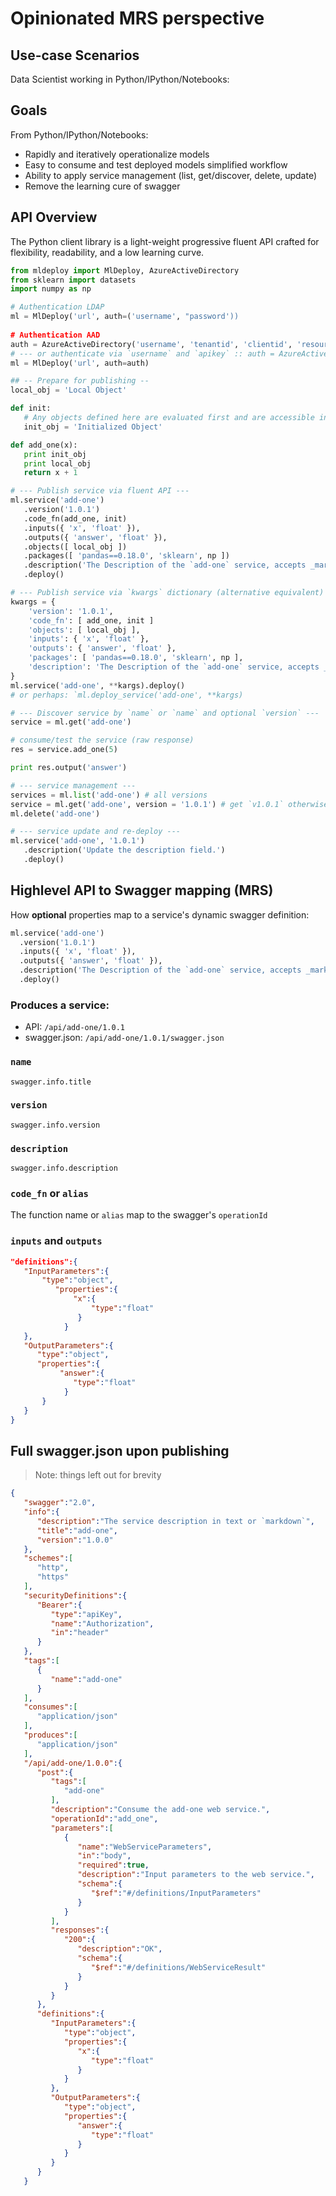 # Opinionated MRS perspective

## Use-case Scenarios

Data Scientist working in Python/IPython/Notebooks:

## Goals

From Python/IPython/Notebooks:

- Rapidly and iteratively operationalize models 
- Easy to consume and test deployed models simplified workflow
- Ability to apply service management (list, get/discover, delete, update)
- Remove the learning cure of swagger

## API Overview

The Python client library is a light-weight progressive fluent API crafted for flexibility, readability, and a low learning curve. 

```python
from mldeploy import MlDeploy, AzureActiveDirectory 
from sklearn import datasets
import numpy as np

# Authentication LDAP  
ml = MlDeploy('url', auth=('username', "password')) 
 
# Authentication AAD 
auth = AzureActiveDirectory('username', 'tenantid', 'clientid', 'resource') 
# --- or authenticate via `username` and `apikey` :: auth = AzureActiveDirectory('username', 'apikey')
ml = MlDeploy('url', auth=auth) 

## -- Prepare for publishing --
local_obj = 'Local Object'

def init:
   # Any objects defined here are evaluated first and are accessible in `code`
   init_obj = 'Initialized Object'

def add_one(x):
   print init_obj
   print local_obj
   return x + 1

# --- Publish service via fluent API ---
ml.service('add-one')
   .version('1.0.1')
   .code_fn(add_one, init)
   .inputs({ 'x', 'float' }),
   .outputs({ 'answer', 'float' }),
   .objects([ local_obj ])
   .packages([ 'pandas==0.18.0', 'sklearn', np ])
   .description('The Description of the `add-one` service, accepts _markdown_.')
   .deploy()

# --- Publish service via `kwargs` dictionary (alternative equivalent) ---
kwargs = { 
    'version': '1.0.1', 
    'code_fn': [ add_one, init ]    
    'objects': [ local_obj ], 
    'inputs': { 'x', 'float' },
    'outputs': { 'answer', 'float' },
    'packages': [ 'pandas==0.18.0', 'sklearn', np ],
    'description': 'The Description of the `add-one` service, accepts _markdown_.' 
}
ml.service('add-one', **kargs).deploy()
# or perhaps: `ml.deploy_service('add-one', **kargs)

# --- Discover service by `name` or `name` and optional `version` ---
service = ml.get('add-one')

# consume/test the service (raw response)
res = service.add_one(5)

print res.output('answer')

# --- service management ---
services = ml.list('add-one') # all versions
service = ml.get('add-one', version = '1.0.1') # get `v1.0.1` otherwise latest
ml.delete('add-one')

# --- service update and re-deploy ---
ml.service('add-one', '1.0.1')
   .description('Update the description field.')
   .deploy()
```

## Highlevel API to Swagger mapping (MRS)

How **optional** properties map to a service's dynamic swagger definition:

```python
ml.service('add-one')
  .version('1.0.1')
  .inputs({ 'x', 'float' }),
  .outputs({ 'answer', 'float' }),
  .description('The Description of the `add-one` service, accepts _markdown_.')
  .deploy()
```

### Produces a service:

- API: `/api/add-one/1.0.1`
- swagger.json: `/api/add-one/1.0.1/swagger.json`

### `name`

`swagger.info.title`

### `version`

`swagger.info.version`  

### `description`

`swagger.info.description`

### `code_fn` or `alias`

The function name or `alias` map to the swagger's `operationId`

### `inputs` and `outputs`

```json
"definitions":{
   "InputParameters":{
       "type":"object",
          "properties":{
              "x":{
                  "type":"float"
               }
            }
   },
   "OutputParameters":{
      "type":"object",
      "properties":{
           "answer":{
              "type":"float"
            }
       }
   }
}
```

## Full swagger.json upon publishing

> Note: things left out for brevity

```json
{
   "swagger":"2.0",
   "info":{
      "description":"The service description in text or `markdown`",
      "title":"add-one",
      "version":"1.0.0"
   },
   "schemes":[
      "http",
      "https"
   ],
   "securityDefinitions":{
      "Bearer":{
         "type":"apiKey",
         "name":"Authorization",
         "in":"header"
      }
   },
   "tags":[
      {
         "name":"add-one"         
      }
   ],
   "consumes":[
      "application/json"
   ],
   "produces":[
      "application/json"
   ],
   "/api/add-one/1.0.0":{
      "post":{
         "tags":[
            "add-one"
         ],
         "description":"Consume the add-one web service.",
         "operationId":"add_one",
         "parameters":[
            {
               "name":"WebServiceParameters",
               "in":"body",
               "required":true,
               "description":"Input parameters to the web service.",
               "schema":{
                  "$ref":"#/definitions/InputParameters"
               }
            }
         ],
         "responses":{
            "200":{
               "description":"OK",
               "schema":{
                  "$ref":"#/definitions/WebServiceResult"
               }
            }
         }
      },
      "definitions":{
         "InputParameters":{
            "type":"object",
            "properties":{
               "x":{
                  "type":"float"
               }
            }
         },
         "OutputParameters":{
            "type":"object",
            "properties":{
               "answer":{
                  "type":"float"
               }
            }
         }
      }
   }
```
